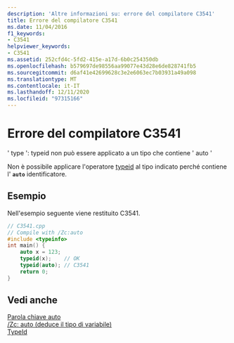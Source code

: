 ```yaml
---
description: 'Altre informazioni su: errore del compilatore C3541'
title: Errore del compilatore C3541
ms.date: 11/04/2016
f1_keywords:
- C3541
helpviewer_keywords:
- C3541
ms.assetid: 252cfd4c-5fd2-415e-a17d-6b0c254350db
ms.openlocfilehash: b579697de98556aa99077e43d28e6de828741fb5
ms.sourcegitcommit: d6af41e42699628c3e2e6063ec7b03931a49a098
ms.translationtype: MT
ms.contentlocale: it-IT
ms.lasthandoff: 12/11/2020
ms.locfileid: "97315166"
---
```

# <a name="compiler-error-c3541"></a>Errore del compilatore C3541

' type ': typeid non può essere applicato a un tipo che contiene ' auto '

Non è possibile applicare l'operatore [typeid](../../extensions/typeid-cpp-component-extensions.md) al tipo indicato perché contiene l' **`auto`** identificatore.

## <a name="example"></a>Esempio

Nell'esempio seguente viene restituito C3541.

```cpp
// C3541.cpp
// Compile with /Zc:auto
#include <typeinfo>
int main() {
    auto x = 123;
    typeid(x);    // OK
    typeid(auto); // C3541
    return 0;
}
```

## <a name="see-also"></a>Vedi anche

[Parola chiave auto](../../cpp/auto-cpp.md)<br/>
[/Zc: auto (deduce il tipo di variabile)](../../build/reference/zc-auto-deduce-variable-type.md)<br/>
[TypeId](../../extensions/typeid-cpp-component-extensions.md)
